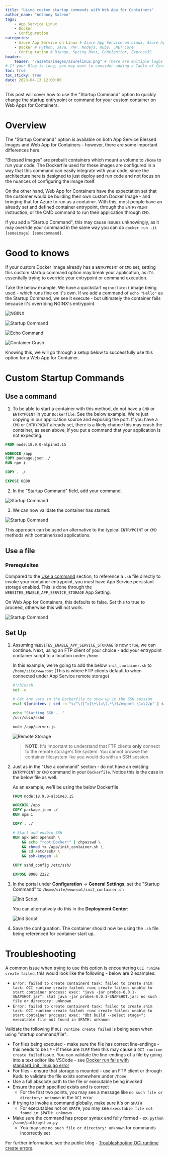 ```yaml
---
title: "Using custom startup commands with Web App for Containers"
author_name: "Anthony Salemo"
tags:
    - App Service Linux
    - Docker
    - Configuration
categories:
    - Azure App Service on Linux # Azure App Service on Linux, Azure App Service on Windows, Function App, Azure VM, Azure SDK
    - Docker # Python, Java, PHP, Nodejs, Ruby, .NET Core
    - Configuration # Django, Spring Boot, CodeIgnitor, ExpressJS
header:
    teaser: "/assets/images/azurelinux.png" # There are multiple logos that can be used in "/assets/images" if you choose to add one.
# If your Blog is long, you may want to consider adding a Table of Contents by adding the following two settings.
toc: true
toc_sticky: true
date: 2023-04-13 12:00:00
---
```


This post will cover how to use the "Startup Command" option to quickly change the startup entrypoint or command for your custom container on Web Apps for Containers.

# Overview
The "Startup Command" option is available on both App Service Blessed Images and Web App for Containers - however, there are some important differences here.

"Blessed Images" are prebuilt containers which mount a volume to `/home` to run your code. The Dockerfile used for these images are configured in a way that this command can easily integrate with your code, since the architecture here is designed to just deploy and run code and not focus on the nuances of configuring the image itself.

On the other hand, Web App for Containers have the expectation set that the customer would be building their own custom Docker Image - and bringing that for Azure to run as a container. With this, most people have an already set and defined container entrypoint, through the `ENTRYPOINT` instruction, or the CMD command to run their application through `CMD`.

If you add a "Startup Command", this may cause issues unknowingly, as it may override your command in the same way you can do `docker run -it [someimage] [somecommand]`.

# Good to knows
If your custom Docker Image already has a `ENTRYPOINT` or `CMD` set, setting this custom startup command option may break your application, as it's essentially trying to override your entrypoint or command execution.

Take the below example. We have a quickstart `nginx:latest` image being used - which runs fine on it's own. If we add a command of `echo "Hello"` as the Startup Command, we see it execute - but ultimately the container fails because it's overriding NGINX's entrypoint.



![NGINX](/media/2023/04/azure-oss-blog-wafc-custom-startup-1.png)

![Startup Command](/media/2023/04/azure-oss-blog-wafc-custom-startup-2.png)

![Echo Command](/media/2023/04/azure-oss-blog-wafc-custom-startup-3.png)

![Container Crash](/media/2023/04/azure-oss-blog-wafc-custom-startup-4.png)

Knowing this, we will go through a setup below to successfully use this option for a Web App for Container.

# Custom Startup Commands
## Use a command
1. To be able to start a container with this method, do not have a `CMD` or `ENTRYPOINT` in your `Dockerfile`. See the below example. We're just copying in our application source and exposing the port. If you have a `CMD` or `ENTRYPOINT` already set, there is a likely chance this may crash the container, as seen above, if you put a command that your application is not expecting.

```Dockerfile
FROM node:18.9.0-alpine3.15

WORKDIR /app
COPY package.json ./
RUN npm i

COPY . ./

EXPOSE 8080 
```

2. In the "Startup Command" field, add your command.

![Startup Command](/media/2023/04/azure-oss-blog-wafc-custom-startup-5.png)

3. We can now validate the container has started:

![Startup Command](/media/2023/04/azure-oss-blog-wafc-custom-startup-6.png)

This approach can be used an alternative to the typical `ENTRYPOINT` or `CMD` methods with containerized applications.

## Use a file
### Prerequisites
Compared to the [Use a command](#use-a-command) section, to reference a `.sh` file directly to invoke your container entrypoint, you must have App Service persistant storage enabled. This is done through the `WEBSITES_ENABLE_APP_SERVICE_STORAGE` App Setting.

On Web App for Containers, this defaults to false. Set this to true to proceed, otherwise this will not work.

![Startup Command](/media/2023/04/azure-oss-blog-wafc-custom-startup-7.png)

## Set Up
1. Assuming `WEBSITES_ENABLE_APP_SERVICE_STORAGE` is now `true`, we can continue. Next, using an FTP client of your choice - add your entrypoint container script to a location under `/home`.

    In this example, we're going to add the below `init_container.sh` to `/home/site/wwwroot` (This is where FTP clients default to when connected under App Service remote storage)

    ```sh
    #!/bin/sh
    set -e

    # Get env vars in the Dockerfile to show up in the SSH session
    eval $(printenv | sed -n "s/^\([^=]\+\)=\(.*\)$/export \1=\2/p" | sed 's/"/\\\"/g' | sed '/=/s//="/' | sed 's/$/"/' >> /etc/profile)

    echo "Starting SSH ..."
    /usr/sbin/sshd

    node /app/server.js
    ```

    ![Remote Storage](/media/2023/04/azure-oss-blog-wafc-custom-startup-8.png)

    > **NOTE**: It's important to understand that FTP clients **only** connect to the remote storage's file system. You cannot browse the container filesystem like you would do with an SSH session.

2. Just as in the "Use a command" section - do not have an existing `ENTRYPOINT` or `CMD` command in your `Dockerfile`. Notice this is the case in the below file as well.

    As an example, we'll be using the below Dockerfile

    ```Dockerfile
    FROM node:18.9.0-alpine3.15

    WORKDIR /app
    COPY package.json ./
    RUN npm i

    COPY . ./

    # Start and enable SSH
    RUN apk add openssh \
        && echo "root:Docker!" | chpasswd \
        && chmod +x /app/init_container.sh \
        && cd /etc/ssh/ \
        && ssh-keygen -A

    COPY sshd_config /etc/ssh/

    EXPOSE 8080 2222
    ```

3. In the portal under **Configuration** -> **General Settings**, set the "Startup Command" to `/home/site/wwwroot/init_container.sh`

    ![Init Script](/media/2023/04/azure-oss-blog-wafc-custom-startup-9.png)

    You can alternatively do this in the **Deployment Center**:

    ![Init Script](/media/2023/04/azure-oss-blog-wafc-custom-startup-10.png)


4. Save the configuration. The container should now be using the `.sh` file being referenced for container start up.

# Troubleshooting
A common issue when trying to use this option is encountering `OCI runime create failed`, this would look like the following - below are 2 examples:
- `Error: failed to create containerd task: failed to create shim task: OCI runtime create failed: runc create failed: unable to start container process: exec: "java -jar probes-0.0.1-SNAPSHOT.jar": stat java -jar probes-0.0.1-SNAPSHOT.jar: no such file or directory: unknown`
- `Error: failed to create containerd task: failed to create shim task: OCI runtime create failed: runc create failed: unable to start container process: exec: "dbt build --select stage+": executable file not found in $PATH: unknown`

Validate the following if `OCI runtime create failed` is being seen when using "startup command/file":

- For files being executed - make sure the file has correct line-endings - this needs to be `LF` - if these are `CLRF` then this may cause a `OCI runtime create failed` issue. You can validate the line-endings of a file by going into a text editor like VSCode - see [Docker run fails with standard_init_linux.go error](https://azureossd.github.io/2020/03/25/docker-run-fails-with-standard-init-linux-error/index.html)
- For files - ensure that storage is mounted - use an FTP client or through Kudu to validate the file exists somewhere under `/home`
- Use a full absolute path to the file or executable being invoked
- Ensure the path specified exists and is correct
  - For the first two points, you may see a message like `no such file or directory: unknown` in the `OCI` error
- If trying to invoke a command globally, make sure it's on `$PATH`
  - For executables not on `$PATH`, you may see `executable file not found in $PATH: unknown`
- Make sure the command has proper syntax and fully formed - ex. `python /some/path/python.py`
  - You may see `no such file or directory: unknown` for commands incorrectly set

For further information, see the public blog - [Troubleshooting OCI runtime create errors](https://azureossd.github.io/2023/07/17/Troubleshooting-OCI-Runtime-Create-errors/index.html).





